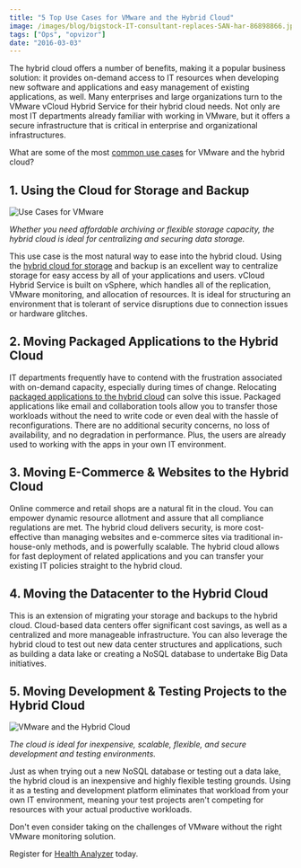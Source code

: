 ```yaml
---
title: "5 Top Use Cases for VMware and the Hybrid Cloud"
image: /images/blog/bigstock-IT-consultant-replaces-SAN-har-86898866.jpg
tags: ["Ops", "opvizor"]
date: "2016-03-03"
---
```


The hybrid cloud offers a number of benefits, making it a popular business solution: it provides on-demand access to IT resources when developing new software and applications and easy management of existing applications, as well. Many enterprises and large organizations turn to the VMware vCloud Hybrid Service for their hybrid cloud needs. Not only are most IT departments already familiar with working in VMware, but it offers a secure infrastructure that is critical in enterprise and organizational infrastructures.

What are some of the most [common use cases](https://blogs.vmware.com/vcloud/2014/01/top-5-use-cases-for-moving-to-a-hybrid-cloud-solution.html) for VMware and the hybrid cloud?

## 1\. Using the Cloud for Storage and Backup

![Use Cases for VMware](/images/blog/bigstock-IT-consultant-replaces-SAN-har-86898866.jpg)

_Whether you need affordable archiving or flexible storage capacity, the hybrid cloud is ideal for centralizing and securing data storage._

This use case is the most natural way to ease into the hybrid cloud. Using the [hybrid cloud for storage](http://www.datacenterknowledge.com/archives/2015/02/16/hybrid-cloud-continues-grow-look-real-use-cases/) and backup is an excellent way to centralize storage for easy access by all of your applications and users. vCloud Hybrid Service is built on vSphere, which handles all of the replication, VMware monitoring, and allocation of resources. It is ideal for structuring an environment that is tolerant of service disruptions due to connection issues or hardware glitches.

## 2\. Moving Packaged Applications to the Hybrid Cloud

IT departments frequently have to contend with the frustration associated with on-demand capacity, especially during times of change. Relocating [packaged applications to the hybrid cloud](http://www.infoq.com/zones/assets/downloads/WhitePaper_Top_5_Use_Cases_for_Moving_to_a_Hybrid_Cloud.pdf) can solve this issue. Packaged applications like email and collaboration tools allow you to transfer those workloads without the need to write code or even deal with the hassle of reconfigurations. There are no additional security concerns, no loss of availability, and no degradation in performance. Plus, the users are already used to working with the apps in your own IT environment.

## 3\. Moving E-Commerce & Websites to the Hybrid Cloud

Online commerce and retail shops are a natural fit in the cloud. You can empower dynamic resource allotment and assure that all compliance regulations are met. The hybrid cloud delivers security, is more cost-effective than managing websites and e-commerce sites via traditional in-house-only methods, and is powerfully scalable. The hybrid cloud allows for fast deployment of related applications and you can transfer your existing IT policies straight to the hybrid cloud.

## 4\. Moving the Datacenter to the Hybrid Cloud

This is an extension of migrating your storage and backups to the hybrid cloud. Cloud-based data centers offer significant cost savings, as well as a centralized and more manageable infrastructure. You can also leverage the hybrid cloud to test out new data center structures and applications, such as building a data lake or creating a NoSQL database to undertake Big Data initiatives.

## 5\. Moving Development & Testing Projects to the Hybrid Cloud

![VMware and the Hybrid Cloud](/images/blog/bigstock-Cloud-Computing-Datacenter-22024610.jpg)

_The cloud is ideal for inexpensive, scalable, flexible, and secure development and testing environments._

Just as when trying out a new NoSQL database or testing out a data lake, the hybrid cloud is an inexpensive and highly flexible testing grounds. Using it as a testing and development platform eliminates that workload from your own IT environment, meaning your test projects aren't competing for resources with your actual productive workloads.

Don't even consider taking on the challenges of VMware without the right VMware monitoring solution. 

Register for [Health Analyzer](http://try.opvizor.com/health-analyzer/) today.
